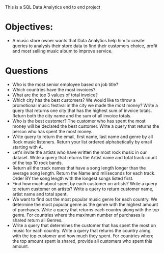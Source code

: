 This is a SQL Data Analytics end to end project

# Objectives:
- A music store owner wants that Data Analytics help him to create queries to analysis their store data to find their customers choice, profit and most selling music album to improve service.

# Questions
- Who is the most senior employee based on job title?
- Which countries have the most invoices?
- What are the top 3 values of total invoice?
- Which city has the best customers? We would like to throw a promotional music festival in the city we made the most money? Write a query that returns one city that has the highest sum of invoice totals. Return both the city name and the sum of all invoice totals.
- Who is the best customer? The customer who has spent the most money will be declared the best customer. Write a query that returns the person who has spent the most money.
- Write query to return the email, first name, last name and genre by all Rock music listeners. Return your list ordered alphabetically by email starting with A.
- Let's invite the artists who have written the most rock music in our dataset. Write a query that returns the Artist name and total track count of the top 10 rock bands.
- Return all the track names that have a song length longer than the average song length. Return the Name and miliseconds for each track. Order BY the song length with the longest songs listed first.
- Find how much about spent by each customer on artists? Write a query to return customer on artists? Write a query to return customer name, artist name and total spent.
- We want to find out the most popular music genre for each country. We determine the most popular genre as the genre with the highest amount of purchases. Write a query that returns each country along with the top genre. For countries where the maximum number of purchases is shared return all Genres.
- Write a query that determines the customer that has spent the most on music for each country. Write a query that returns the country along with the top customer and how much they spent. For countries where the top amount spent is shared, provide all customers who spent this amount.


